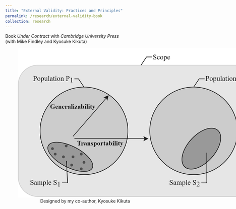 ```yaml
---
title: "External Validity: Practices and Principles"
permalink: /research/external-validity-book
collection: research
---
```

Book *Under Contract* with *Cambridge University Press*  
(with Mike Findley and Kyosuke Kikuta)
  
<figure style="width: 769px; height: 550px"  class="align-center">
  <img src="/images/ev.png" alt="" />
  <figcaption> &nbsp; &nbsp; &nbsp; &nbsp; &nbsp; &nbsp; &nbsp; &nbsp; &nbsp; Designed by my co-author, Kyosuke Kikuta</figcaption>
</figure>